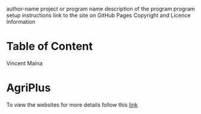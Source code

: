 author-name
project or program name
description of the program
program setup instructions
link to the site on GitHub Pages
Copyright and Licence Information
# Table of Content


Vincent Maina


# AgriPlus 
To view the websites for more details follow this [link](https://muritumaina.github.io/AgriPlus-Project/)
